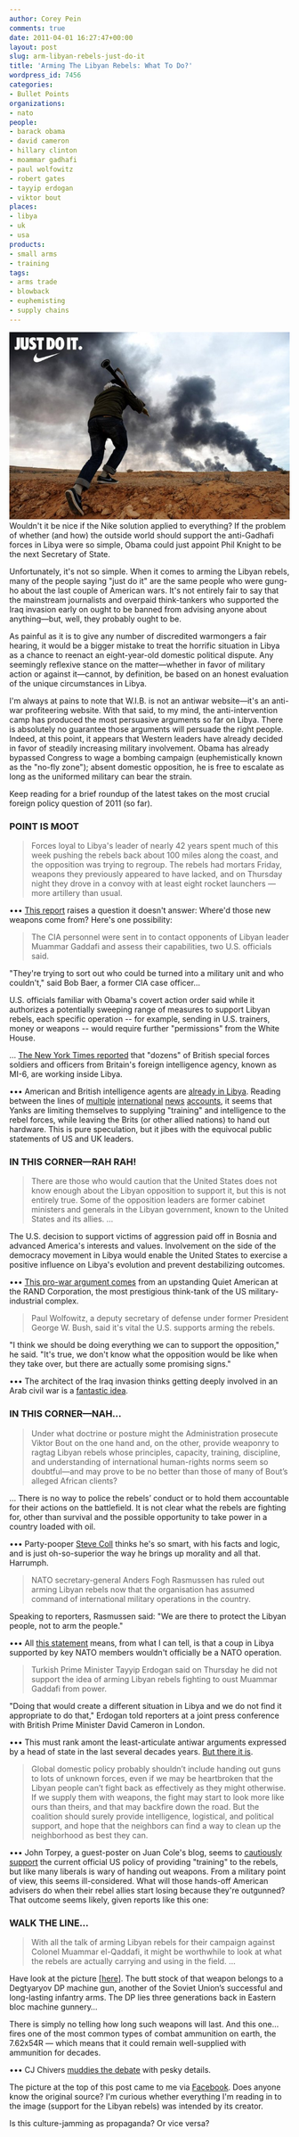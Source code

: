 ```yaml
---
author: Corey Pein
comments: true
date: 2011-04-01 16:27:47+00:00
layout: post
slug: arm-libyan-rebels-just-do-it
title: 'Arming The Libyan Rebels: What To Do?'
wordpress_id: 7456
categories:
- Bullet Points
organizations:
- nato
people:
- barack obama
- david cameron
- hillary clinton
- moammar gadhafi
- paul wolfowitz
- robert gates
- tayyip erdogan
- viktor bout
places:
- libya
- uk
- usa
products:
- small arms
- training
tags:
- arms trade
- blowback
- euphemisting
- supply chains
---
```


[![](/images/2011/04/libya-rebel-just-do-it-nike.jpg)](/images/2011/04/libya-rebel-just-do-it-nike.jpg)
Wouldn't it be nice if the Nike solution applied to everything? If the problem of whether (and how) the outside world should support the anti-Gadhafi forces in Libya were so simple, Obama could just appoint Phil Knight to be the next Secretary of State.

Unfortunately, it's not so simple. When it comes to arming the Libyan rebels, many of the people saying "just do it" are the same people who were gung-ho about the last couple of American wars. It's not entirely fair to say that the mainstream journalists and overpaid think-tankers who supported the Iraq invasion early on ought to be banned from advising anyone about anything—but, well, they probably ought to be.

As painful as it is to give any number of discredited warmongers a fair hearing, it would be a bigger mistake to treat the horrific situation in Libya as a chance to reenact an eight-year-old domestic political dispute. Any seemingly reflexive stance on the matter—whether in favor of military action or against it—cannot, by definition, be based on an honest evaluation of the unique circumstances in Libya. 

I'm always at pains to note that W.I.B. is not an antiwar website—it's an anti-war profiteering website. With that said, to my mind, the anti-intervention camp has produced the most persuasive arguments so far on Libya. There is absolutely no guarantee those arguments will persuade the right people. Indeed, at this point, it appears that Western leaders have already decided in favor of steadily increasing military involvement. Obama has already bypassed Congress to wage a bombing campaign (euphemistically known as the "no-fly zone"); absent domestic opposition, he is free to escalate as long as the uniformed military can bear the strain. 

Keep reading for a brief roundup of the latest takes on the most crucial foreign policy question of 2011 (so far).  
<!-- more -->


### POINT IS MOOT

> Forces loyal to Libya's leader of nearly 42 years spent much of this week pushing the rebels back about 100 miles along the coast, and the opposition was trying to regroup. The rebels had mortars Friday, weapons they previously appeared to have lacked, and on Thursday night they drove in a convoy with at least eight rocket launchers — more artillery than usual.



••• [This report](http://www.cbsnews.com/stories/2011/04/01/501364/main20049578.shtml) raises a question it doesn't answer: Where'd those new weapons come from? Here's one possibility:



> The CIA personnel were sent in to contact opponents of Libyan leader Muammar Gaddafi and assess their capabilities, two U.S. officials said.

"They're trying to sort out who could be turned into a military unit and who couldn't," said Bob Baer, a former CIA case officer…

U.S. officials familiar with Obama's covert action order said while it authorizes a potentially sweeping range of measures to support Libyan rebels, each specific operation -- for example, sending in U.S. trainers, money or weapons -- would require further "permissions" from the White House.

… [The New York Times reported](http://www.nytimes.com/2011/03/31/world/africa/31intel.html) that "dozens" of British special forces soldiers and officers from Britain's foreign intelligence agency, known as MI-6, are working inside Libya.



••• American and British intelligence agents are [already in Libya](http://www.reuters.com/assets/print?aid=USTRE72U7NM20110331). Reading between the lines of [multiple](http://www.nytimes.com/2011/04/01/world/africa/01military.html) [international](http://www.dailymail.co.uk/news/article-1371056/Libya-David-Cameron-ready-arm-rebels-air-strikes-continue-Gaddafi-goes.html) [news](http://www.telegraph.co.uk/news/worldnews/africaandindianocean/libya/8419575/Libya-Nato-insists-Alliance-will-enforce-arms-embargo.html) [accounts](http://www.theaustralian.com.au/news/world/call-for-others-to-aid-libyas-ragtag-rebels/story-e6frg6so-1226032280100), it seems that Yanks are limiting themselves to supplying "training" and intelligence to the rebel forces, while leaving the Brits (or other allied nations) to hand out hardware. This is pure speculation, but it jibes with the equivocal public statements of US and UK leaders.



### IN THIS CORNER—RAH RAH!

> There are those who would caution that the United States does not know enough about the Libyan opposition to support it, but this is not entirely true. Some of the opposition leaders are former cabinet ministers and generals in the Libyan government, known to the United States and its allies. …

The U.S. decision to support victims of aggression paid off in Bosnia and advanced America's interests and values. Involvement on the side of the democracy movement in Libya would enable the United States to exercise a positive influence on Libya's evolution and prevent destabilizing outcomes.



••• [This pro-war argument comes](http://www.rand.org/commentary/2011/03/24/CNN.html) from an upstanding Quiet American at the RAND Corporation, the most prestigious think-tank of the US military-industrial complex.



> Paul Wolfowitz, a deputy secretary of defense under former President George W. Bush, said it's vital the U.S. supports arming the rebels.

"I think we should be doing everything we can to support the opposition," he said. "It's true, we don't know what the opposition would be like when they take over, but there are actually some promising signs."



••• The architect of the Iraq invasion thinks getting deeply involved in an Arab civil war is a [fantastic idea](http://edition.cnn.com/2011/POLITICS/03/31/arming.libya.rebels.analysts/).



### IN THIS CORNER—NAH…

> Under what doctrine or posture might the Administration prosecute Viktor Bout on the one hand and, on the other, provide weaponry to ragtag Libyan rebels whose principles, capacity, training, discipline, and understanding of international human-rights norms seem so doubtful—and may prove to be no better than those of many of Bout’s alleged African clients?

… There is no way to police the rebels’ conduct or to hold them accountable for their actions on the battlefield. It is not clear what the rebels are fighting for, other than survival and the possible opportunity to take power in a country loaded with oil.



••• Party-pooper [Steve Coll](http://www.newyorker.com/online/blogs/newsdesk/2011/03/libya-dont-arm-the-rebels.html) thinks he's so smart, with his facts and logic, and is just oh-so-superior the way he brings up morality and all that. Harrumph.



> NATO secretary-general Anders Fogh Rasmussen has ruled out arming Libyan rebels now that the organisation has assumed command of international military operations in the country.

Speaking to reporters, Rasmussen said: "We are there to protect the Libyan people, not to arm the people."



••• All [this statement](http://www.defencemanagement.com/news_story.asp?id=15950) means, from what I can tell, is that a coup in Libya supported by key NATO members wouldn't officially be a NATO operation.



> Turkish Prime Minister Tayyip Erdogan said on Thursday he did not support the idea of arming Libyan rebels fighting to oust Muammar Gaddafi from power.

"Doing that would create a different situation in Libya and we do not find it appropriate to do that," Erdogan told reporters at a joint press conference with British Prime Minister David Cameron in London.



••• This must rank amont the least-articulate antiwar arguments expressed by a head of state in the last several decades years. [But there it is](http://www.reuters.com/article/2011/03/31/us-libya-britain-turkey-idUSTRE72U4CJ20110331).



> Global domestic policy probably shouldn’t include handing out guns to lots of unknown forces, even if we may be heartbroken that the Libyan people can’t fight back as effectively as they might otherwise. If we supply them with weapons, the fight may start to look more like ours than theirs, and that may backfire down the road. But the coalition should surely provide intelligence, logistical, and political support, and hope that the neighbors can find a way to clean up the neighborhood as best they can.



••• John Torpey, a guest-poster on Juan Cole's blog, seems to [cautiously support](http://www.juancole.com/2011/03/torpey-support-the-libyans-but-dont-arm-them.html) the current official US policy of providing "training" to the rebels, but like many liberals is wary of handing out weapons. From a military point of view, this seems ill-considered. What will those hands-off American advisers do when their rebel allies start losing because they're outgunned? That outcome seems likely, given reports like this one:



### WALK THE LINE…

> With all the talk of arming Libyan rebels for their campaign against Colonel Muammar el-Qaddafi, it might be worthwhile to look at what the rebels are actually carrying and using in the field. … 

Have look at the picture [[here](http://cjchivers.com/post/4243593612/can-you-i-d-this-libyan-rebel-weapon)]. The butt stock of that weapon belongs to a Degtyaryov DP machine gun, another of the Soviet Union’s successful and long-lasting infantry arms. The DP lies three generations back in Eastern bloc machine gunnery… 

There is simply no telling how long such weapons will last. And this one…fires one of the most common types of combat ammunition on earth, the 7.62x54R — which means that it could remain well-supplied with ammunition for decades.



••• CJ Chivers [muddies the debate](http://cjchivers.com/post/4243593612/can-you-i-d-this-libyan-rebel-weapon) with pesky details. 

The picture at the top of this post came to me via [Facebook](http://www.facebook.com/pages/War-Is-Business/111598495562127). Does anyone know the original source? I'm curious whether everything I'm reading in to the image (support for the Libyan rebels) was intended by its creator. 

Is this culture-jamming as propaganda? Or vice versa?
